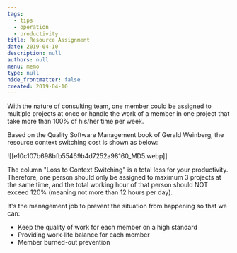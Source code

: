 ```yaml
---
tags: 
  - tips
  - operation
  - productivity
title: Resource Assignment
date: 2019-04-10
description: null
authors: null
menu: memo
type: null
hide_frontmatter: false
created: 2019-04-10
---
```


With the nature of consulting team, one member could be assigned to multiple projects at once or handle the work of a member in one project that take more than 100% of his/her time per week.

Based on the Quality Software Management book of Gerald Weinberg, the resource context switching cost is shown as below:

![[e10c107b698bfb55469b4d7252a98160_MD5.webp]]

The column "Loss to Context Switching" is a total loss for your productivity. Therefore, one person should only be assigned to maximum 3 projects at the same time, and the total working hour of that person should NOT exceed 120% (meaning not more than 12 hours per day).

It's the management job to prevent the situation from happening so that we can:

* Keep the quality of work for each member on a high standard
* Providing work-life balance for each member
* Member burned-out prevention